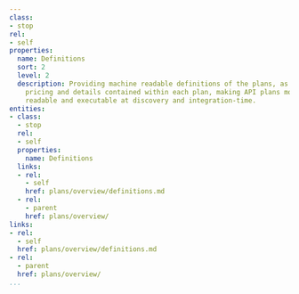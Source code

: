 ```yaml
---
class:
- stop
rel:
- self
properties:
  name: Definitions
  sort: 2
  level: 2
  description: Providing machine readable definitions of the plans, as well as their
    pricing and details contained within each plan, making API plans more machine
    readable and executable at discovery and integration-time.
entities:
- class:
  - stop
  rel:
  - self
  properties:
    name: Definitions
  links:
  - rel:
    - self
    href: plans/overview/definitions.md
  - rel:
    - parent
    href: plans/overview/
links:
- rel:
  - self
  href: plans/overview/definitions.md
- rel:
  - parent
  href: plans/overview/
...
```

